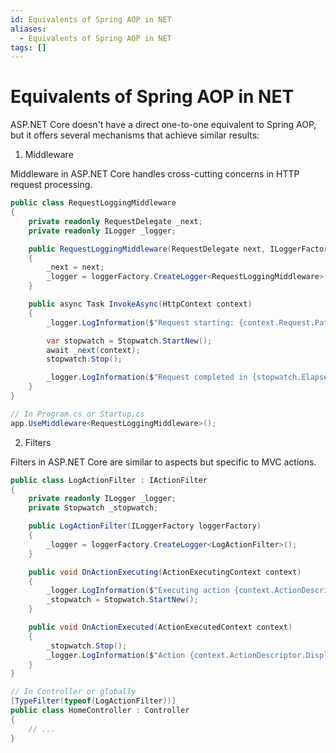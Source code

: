 ```yaml
---
id: Equivalents of Spring AOP in NET
aliases:
  - Equivalents of Spring AOP in NET
tags: []
---
```


# Equivalents of Spring AOP in NET

ASP.NET Core doesn't have a direct one-to-one equivalent to Spring AOP, but it offers several mechanisms that achieve similar results:

1. Middleware

Middleware in ASP.NET Core handles cross-cutting concerns in HTTP request processing.

```cs
public class RequestLoggingMiddleware
{
    private readonly RequestDelegate _next;
    private readonly ILogger _logger;

    public RequestLoggingMiddleware(RequestDelegate next, ILoggerFactory loggerFactory)
    {
        _next = next;
        _logger = loggerFactory.CreateLogger<RequestLoggingMiddleware>();
    }

    public async Task InvokeAsync(HttpContext context)
    {
        _logger.LogInformation($"Request starting: {context.Request.Path}");

        var stopwatch = Stopwatch.StartNew();
        await _next(context);
        stopwatch.Stop();

        _logger.LogInformation($"Request completed in {stopwatch.ElapsedMilliseconds}ms");
    }
}

// In Program.cs or Startup.cs
app.UseMiddleware<RequestLoggingMiddleware>();
```

2. Filters

Filters in ASP.NET Core are similar to aspects but specific to MVC actions.

```cs
public class LogActionFilter : IActionFilter
{
    private readonly ILogger _logger;
    private Stopwatch _stopwatch;

    public LogActionFilter(ILoggerFactory loggerFactory)
    {
        _logger = loggerFactory.CreateLogger<LogActionFilter>();
    }

    public void OnActionExecuting(ActionExecutingContext context)
    {
        _logger.LogInformation($"Executing action {context.ActionDescriptor.DisplayName}");
        _stopwatch = Stopwatch.StartNew();
    }

    public void OnActionExecuted(ActionExecutedContext context)
    {
        _stopwatch.Stop();
        _logger.LogInformation($"Action {context.ActionDescriptor.DisplayName} executed in {_stopwatch.ElapsedMilliseconds}ms");
    }
}

// In Controller or globally
[TypeFilter(typeof(LogActionFilter))]
public class HomeController : Controller
{
    // ...
}
```
